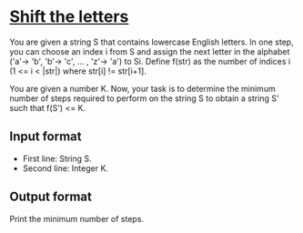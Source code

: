 # [Shift the letters][link]

You are given a string S that contains lowercase English letters. In one step, you can choose an index i from S and assign the next letter in the alphabet ('a'-> 'b', 'b'-> 'c', ... , 'z'-> 'a') to Si. Define f(str) as the number of indices i (1 <= i < |str|) where str[i] != str[i+1].

You are given a number K. Now, your task is to determine the minimum number of steps required to perform on the string S to obtain a string S' such that f(S') <= K.

## Input format

- First line: String S.
- Second line: Integer K.

## Output format

Print the minimum number of steps.

[link]: https://www.hackerearth.com/practice/algorithms/dynamic-programming/2-dimensional/practice-problems/algorithm/shift-the-array-4074fac2/
